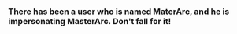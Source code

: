 <h3> There has been a user who is named MaterArc, and he is impersonating MasterArc. Don't fall for it!